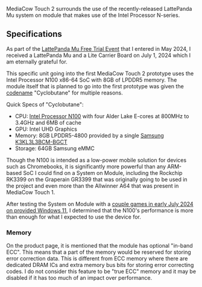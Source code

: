 MediaCow Touch 2 surrounds the use of the recently-released LattePanda Mu system on module that makes use of the Intel Processor N-series. 

## Specifications
As part of the [LattePanda Mu Free Trial Event](https://www.lattepanda.com/blog-323168.html) that I entered in May 2024, I received a LattePanda Mu and a Lite Carrier Board on July 1, 2024 which I am eternally grateful for. 

This specific unit going into the first MediaCow Touch 2 prototype uses the Intel Processor N100 x86-64 SoC with 8GB of LPDDR5 memory. The module itself that is planned to go into the first prototype was given the [codename](/../codenames/) "Cyclobutane" for multiple reasons.

Quick Specs of "Cyclobutane":
- CPU: [Intel Processor N100](https://ark.intel.com/content/www/us/en/ark/products/231803/intel-processor-n100-6m-cache-up-to-3-40-ghz.html) with four Alder Lake E-cores at 800MHz to 3.4GHz and 6MB of cache
- GPU: Intel UHD Graphics
- Memory: 8GB LPDDR5-4800 provided by a single [Samsung K3KL3L3BCM-BGCT](https://semiconductor.samsung.com/dram/lpddr/lpddr5x/k3kl3l30cm-bgct/)
- Storage: 64GB Samsung eMMC

Though the N100 is intended as a low-power mobile solution for devices such as Chromebooks, it is significantly more powerful than any ARM-based SoC I could find on a System on Module, including the Rockchip RK3399 on the Graperain GR3399 that was originally going to be used in the project and even more than the Allwinner A64 that was present in MediaCow Touch 1.

After testing the System on Module with a [couple games in early July 2024 on provided Windows 11](/blog/mct2_p1/), I determined that the N100's performance is more than enough for what I expected to use the device for. 

### Memory
On the product page, it is mentioned that the module has optional "in-band ECC". This means that a part of the memory would be reserved for storing error correction data. This is different from ECC memory where there are dedicated DRAM ICs and extra memory bus bits for storing error correcting codes. I do not consider this feature to be "true ECC" memory and it may be disabled if it has too much of an impact over performance.


